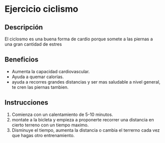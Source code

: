 # Ejercicio ciclismo
## Descripción
El ciclosmo es una buena forma de cardio porque somete a las piernas a una gran cantidad de estres
## Beneficios
- Aumenta la capacidad cardiovascular.
- Ayuda a quemar calorías.
- ayuda a recorres grandes distancias y ser mas saludable a nivel general, te cren las piernas tambien.
## Instrucciones
1. Comienza con un calentamiento de 5-10 minutos.
2. montate a la bicleta y empieza a proponerte recorrer una distancia en cierto terreno con un tiempo maximo.
3. Disminuye el tiempo, aumenta la distancia o cambia el terrerno cada vez que hagas otro entrenamiento.
